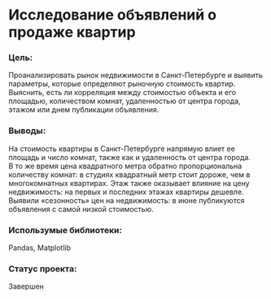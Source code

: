 # Исследование объявлений о продаже квартир

### Цель: 
Проанализировать рынок недвижимости в Санкт-Петербурге и выявить параметры, которые определяют рыночную стоимость квартир. Выяснить, есть ли корреляция между стоимостью объекта и его площадью, количеством комнат, удаленностью от центра города, этажом или днем публикации объявления.

### Выводы:
На стоимость квартиры в Санкт-Петербурге напрямую влиет ее площадь и число комнат, также как и удаленность от центра города. 
<br>В то же время цена квадратного метра обратно пропорциональна количеству комнат: в студиях квадратный метр стоит дороже, чем в многокомнатных квартирах. Этаж также оказывает влияние на цену недвижимость: на первых и последних этажах квартиры дешевле. Выявили «сезонность» цен на недвижимость: в июне публикуются объявления с самой низкой стоимостью.

### Использумые библиотеки:
Pandas, Matplotlib

### Статус проекта:
Завершен
